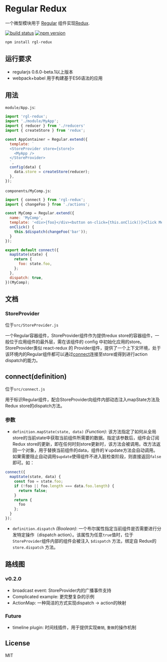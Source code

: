 # Regular Redux
一个微型模块用于 [Regular](http://regularjs.github.io) 组件实现[Redux](http://redux.js.org).

[![build status](https://img.shields.io/travis/regularjs/rgl-redux/master.svg?style=flat-square)](https://travis-ci.org/regularjs/rgl-redux) [![npm version](https://img.shields.io/npm/v/rgl-redux.svg?style=flat-square)](https://www.npmjs.com/package/rgl-redux)

```sh
npm install rgl-redux
```

## 运行要求
* regularjs 0.6.0-beta.1以上版本
* webpack+babel 用于构建基于ES6语法的应用

## 用法
`module/App.js`:
```js
import 'rgl-redux';
import './module/MyApp';
import { reducer } from './reducers'
import { createStore } from 'redux';

const AppContainer = Regular.extend({
  template: `
  <StoreProvider store={store}>
    <MyApp />
  </StoreProvider>
  `,
  config(data) {
    data.store = createStore(reducer);
  },
});
```

`components/MyComp.js`:
```js
import { connect } from 'rgl-redux';
import { changeFoo } from './actions';

const MyComp = Regular.extend({
  name: 'MyComp',
  template: '<div>{foo}</div><button on-click={this.onClick()}>Click Me!</button>',
  onClick() {
    this.$dispatch(changeFoo('bar'));
  }
});

export default connect({
  mapState(state) {
    return {
      foo: state.foo,
    };
  },
  dispatch: true,
})(MyComp);

```
## 文档
### StoreProvider
位于`src/StoreProvider.js`

一个Regular容器组件，StoreProvider组件作为提供redux store的容器组件，一般位于应用组件的最外层，需在该组件的 config 中初始化应用的store。StoreProvider类似 react-redux 的 Provider组件，提供了一个上下文环境，处于该环境内的Regular组件都可以通过[connect](#connect(definition))连接至store或得到进行action dispatch的能力。

## connect(definition)
位于`src/connect.js`

用于标识Regular组件，配合StoreProvider向组件内部动态注入mapState方法及 Redux store的dispatch方法。
### 参数
* `definition.mapState(state, data)` _(Function)_: 该方法指定了如何从全局store的当前state中获取当前组件所需要的数据。指定该参数后，组件会订阅Redux store的更新，即在任何时刻store更新时，该方法会被调用。改方法返回一个对象，用于替换当前组件的data，组件的￥update方法会自动调用。如果需要阻止自动调用`$update`使得组件不进入脏检查阶段，则直接返回`false`即可。如：
```js
connect({
  mapState(state, data) {
    const foo = state.foo;
    if (!foo || foo.length === data.foo.length) {
      return false;
    }
    return {
      foo
    };
  }
});
```
* `definition.dispatch` _(Boolean)_: 一个布尔属性指定当前组件是否需要进行分发特定操作（dispatch action）。该属性为任意`true`值时，位于`StoreProvider`组件内部的组件会被注入 `$dispatch` 方法，绑定自 Redux的 `store.dispatch` 方法。

## 路线图
### v0.2.0
* broadcast event: StoreProvider内的广播事件支持
* Complicated example: 更完整复杂的示例
* ActionMap: 一种简洁的方式实现dispatch -> action的映射

### Future
* timeline plugin: 时间线插件，用于提供实现`撤销`, `重做`的操作机制

## License
MIT